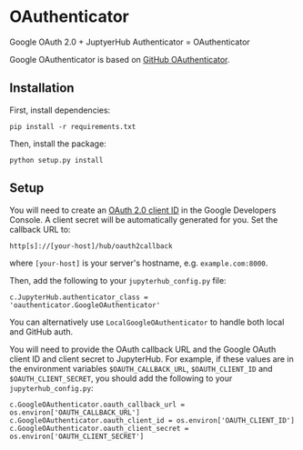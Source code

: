 # OAuthenticator

Google OAuth 2.0 + JuptyerHub Authenticator = OAuthenticator

Google OAuthenticator is based on [GitHub OAuthenticator](https://github.com/jupyter/oauthenticator).

## Installation

First, install dependencies:

    pip install -r requirements.txt

Then, install the package:

    python setup.py install

## Setup

You will need to create an
[OAuth 2.0 client ID](https://developers.google.com/console/help/new/?hl=en_US#generatingoauth2)
in the Google Developers Console. A client secret will be automatically generated for you. Set the callback URL to:

    http[s]://[your-host]/hub/oauth2callback

where `[your-host]` is your server's hostname, e.g. `example.com:8000`.

Then, add the following to your `jupyterhub_config.py` file:

    c.JupyterHub.authenticator_class = 'oauthenticator.GoogleOAuthenticator'

You can alternatively use `LocalGoogleOAuthenticator` to handle both local and
GitHub auth.

You will need to provide the OAuth callback URL and the Google OAuth client ID
and client secret to JupyterHub. For example, if these values are in the
environment variables `$OAUTH_CALLBACK_URL`, `$OAUTH_CLIENT_ID` and
`$OAUTH_CLIENT_SECRET`, you should add the following to your
`jupyterhub_config.py`:

    c.GoogleOAuthenticator.oauth_callback_url = os.environ['OAUTH_CALLBACK_URL']
    c.GoogleOAuthenticator.oauth_client_id = os.environ['OAUTH_CLIENT_ID']
    c.GoogleOAuthenticator.oauth_client_secret = os.environ['OAUTH_CLIENT_SECRET']
